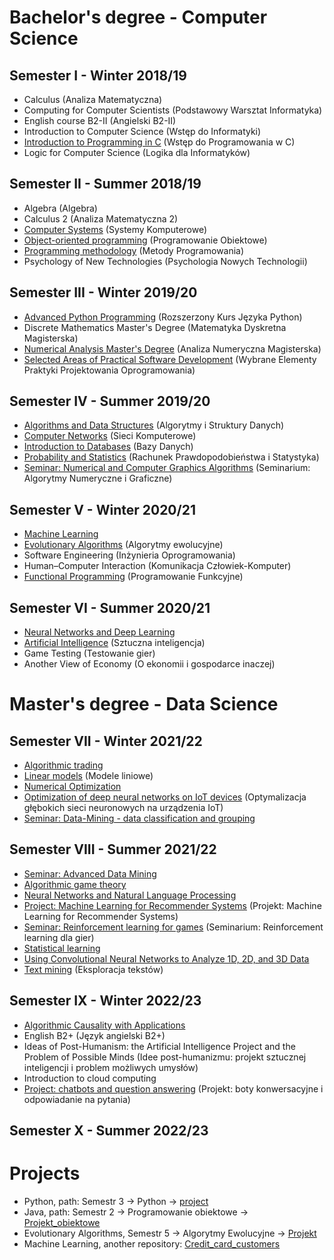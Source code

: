 # Bachelor's degree - Computer Science
## Semester I - Winter 2018/19
- Calculus (Analiza Matematyczna)
- Computing for Computer Scientists (Podstawowy Warsztat Informatyka)
- English course B2-II (Angielski B2-II)
- Introduction to Computer Science (Wstęp do Informatyki)
- [Introduction to Programming in C](https://github.com/Jakub-Kucinski/University/tree/master/Semestr%201/C) (Wstęp do Programowania w C)
- Logic for Computer Science (Logika dla Informatyków)

## Semester II - Summer 2018/19
- Algebra (Algebra)
- Calculus 2 (Analiza Matematyczna 2)
- [Computer Systems](https://github.com/Jakub-Kucinski/University/tree/master/Semestr%202/Systemy_Komputerowe) (Systemy Komputerowe)
- [Object-oriented programming](https://github.com/Jakub-Kucinski/University/tree/master/Semestr%202/Programowanie%20obiektowe) (Programowanie Obiektowe)
- [Programming methodology](https://github.com/Jakub-Kucinski/University/tree/master/Semestr%202/Metody%20Programowania) (Metody Programowania)
- Psychology of New Technologies (Psychologia Nowych Technologii)

## Semester III - Winter 2019/20
- [Advanced Python Programming](https://github.com/Jakub-Kucinski/University/tree/master/Semestr%203/Python) (Rozszerzony Kurs Języka Python)
- Discrete Mathematics Master's Degree (Matematyka Dyskretna Magisterska)
- [Numerical Analysis Master's Degree](https://github.com/Jakub-Kucinski/University/tree/master/Semestr%203/Analiza%20Numeryczna) (Analiza Numeryczna Magisterska)
- [Selected Areas of Practical Software Development](https://github.com/Jakub-Kucinski/University/tree/master/Semestr%203/Wybrane%20Elementy%20Praktyki%20Projektowania%20Oprogramowania) (Wybrane Elementy Praktyki Projektowania Oprogramowania)

## Semester IV - Summer 2019/20
- [Algorithms and Data Structures](https://github.com/Jakub-Kucinski/University/tree/master/Semestr%204/Algorytmy%20i%20Struktury%20Danych) (Algorytmy i Struktury Danych)
- [Computer Networks](https://github.com/Jakub-Kucinski/University/tree/master/Semestr%204/Sieci%20Komputerowe) (Sieci Komputerowe)
- [Introduction to Databases](https://github.com/Jakub-Kucinski/University/tree/master/Semestr%204/Bazy%20Danych/SQL) (Bazy Danych)
- [Probability and Statistics](https://github.com/Jakub-Kucinski/University/tree/master/Semestr%204/Rachunek%20Prawdopodobie%C5%84stwa%20i%20Statystyka) (Rachunek Prawdopodobieństwa i Statystyka)
- [Seminar: Numerical and Computer Graphics Algorithms](https://github.com/Jakub-Kucinski/University/tree/master/Semestr%204/Seminarium%20Algorytmy%20numeryczne%20i%20graficzne) (Seminarium: Algorytmy Numeryczne i Graficzne)

## Semester V - Winter 2020/21
- [Machine Learning](https://github.com/Jakub-Kucinski/University/tree/master/Semestr%205/Machine%20Learning)
- [Evolutionary Algorithms](https://github.com/Jakub-Kucinski/University/tree/master/Semestr%205/Algorytmy%20Ewolucyjne) (Algorytmy ewolucyjne)
- Software Engineering (Inżynieria Oprogramowania)
- Human–Computer Interaction (Komunikacja Człowiek-Komputer)
- [Functional Programming](https://github.com/Jakub-Kucinski/University/tree/master/Semestr%205/Programowanie%20Funkcyjne) (Programowanie Funkcyjne)

## Semester VI - Summer 2020/21
- [Neural Networks and Deep Learning](https://github.com/Jakub-Kucinski/University/tree/master/)
- [Artificial Intelligence](https://github.com/Jakub-Kucinski/University/tree/master/) (Sztuczna inteligencja)
- Game Testing (Testowanie gier)
- Another View of Economy (O ekonomii i gospodarce inaczej)


# Master's degree - Data Science

## Semester VII - Winter 2021/22
- [Algorithmic trading](https://github.com/Jakub-Kucinski/University/tree/master/)
- [Linear models](https://github.com/Jakub-Kucinski/University/tree/master/) (Modele liniowe)
- [Numerical Optimization](https://github.com/Jakub-Kucinski/University/tree/master/)
- [Optimization of deep neural networks on IoT devices](https://github.com/Jakub-Kucinski/University/tree/master/) (Optymalizacja głębokich sieci neuronowych na urządzenia IoT)
- [Seminar: Data-Mining - data classification and grouping](https://github.com/Jakub-Kucinski/University/tree/master/) 

## Semester VIII - Summer 2021/22
- [Seminar: Advanced Data Mining](https://github.com/Jakub-Kucinski/University/tree/master/)
- [Algorithmic game theory](https://github.com/Jakub-Kucinski/University/tree/master/)
- [Neural Networks and Natural Language Processing](https://github.com/Jakub-Kucinski/University/tree/master/)
- [Project: Machine Learning for Recommender Systems](https://github.com/Jakub-Kucinski/University/tree/master/) (Projekt: Machine Learning for Recommender Systems)
- [Seminar: Reinforcement learning for games](https://github.com/Jakub-Kucinski/University/tree/master/) (Seminarium: Reinforcement learning dla gier)
- [Statistical learning](https://github.com/Jakub-Kucinski/University/tree/master/)
- [Using Convolutional Neural Networks to Analyze 1D, 2D, and 3D Data](https://github.com/Jakub-Kucinski/University/tree/master/)
- [Text mining](https://github.com/Jakub-Kucinski/University/tree/master/) (Eksploracja tekstów)

## Semester IX - Winter 2022/23
- [Algorithmic Causality with Applications](https://github.com/Jakub-Kucinski/University/tree/master/)
- English B2+ (Język angielski B2+)
- Ideas of Post-Humanism: the Artificial Intelligence Project and the Problem of Possible Minds (Idee post-humanizmu: projekt sztucznej inteligencji i problem możliwych umysłów)
- Introduction to cloud computing
- [Project: chatbots and question answering](https://github.com/Jakub-Kucinski/University/tree/master/) (Projekt: boty konwersacyjne i odpowiadanie na pytania)

## Semester X - Summer 2022/23


# Projects
- Python, path: Semestr 3 -> Python -> [project](https://github.com/Jakub-Kucinski/University/tree/master/Semestr%203/Python/project)
- Java, path: Semestr 2 -> Programowanie obiektowe -> [Projekt_obiektowe](https://github.com/Jakub-Kucinski/University/tree/master/Semestr%202/Programowanie%20obiektowe/Projekt_obiektowe)
- Evolutionary Algorithms, Semestr 5 -> Algorytmy Ewolucyjne -> [Projekt](https://github.com/Jakub-Kucinski/University/tree/master/Semestr%205/Algorytmy%20Ewolucyjne/Projekt)
- Machine Learning, another repository: [Credit_card_customers](https://github.com/Jakub-Kucinski/Credit_card_customers)